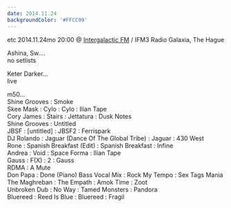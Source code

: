 ```yaml
---
date: 2014.11.24
backgroundColor: '#FFCC99'
---
```


etc 2014.11.24mo 20:00 @ [Intergalactic FM](http://www.intergalacticfm.com/) / IFM3 Radio Galaxia, The Hague  

Ashina, Sw....  
no setlists  

Keter Darker...  
live  

m50...  
Shine Grooves : Smoke  
Skee Mask : Cylo : Cylo : Ilian Tape  
Cory James : Stairs : Jettatura : Dusk Notes  
Shine Grooves : Untitled  
JBSF : \[untitled\] : JBSF2 : Ferrispark  
DJ Rolando : Jaguar (Dance Of The Global Tribe) : Jaguar : 430 West  
Rone : Spanish Breakfast (Edit) : Spanish Breakfast : Infine  
Andrea : Void : Space Forma : Ilian Tape  
Gauss : F(X) : 2 : Gauss  
RDMA : A Mute  
Don Papa : Done (Piano) Bass Vocal Mix : Rock My Tempo : Sex Tags Mania  
The Maghreban : The Empath : Amok Time : Zoot  
Unbroken Dub : No Way : Tamed Monsters : Pandora  
Bluereed : Reed Is Blue : Bluereed : Fragil